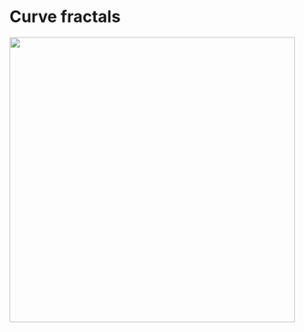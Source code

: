 # Curve fractals


<img src="https://raw.githubusercontent.com/TP1997/Line-fractals/master/koch1.PNG" width="500" height="500">

